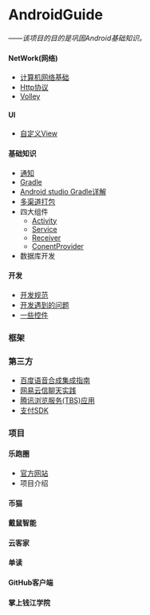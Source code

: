 # AndroidGuide
*——该项目的目的是巩固Android基础知识。*

#### NetWork(网络)
* [计算机网络基础](https://github.com/MrRobotter/AndroidGuide/blob/master/resource/NetWork/%E8%AE%A1%E7%AE%97%E6%9C%BA%E7%BD%91%E7%BB%9C%E5%9F%BA%E7%A1%80.md)
* [Http协议](https://github.com/MrRobotter/AndroidGuide/blob/master/resource/NetWork/Http%E5%8D%8F%E8%AE%AE.md)
* [Volley](https://github.com/MrRobotter/AndroidGuide/blob/master/resource/NetWork/Volley.md)

#### UI
* [自定义View](https://github.com/MrRobotter/AndroidGuide/blob/master/resource/Android/%E8%87%AA%E5%AE%9A%E4%B9%89View.md)

#### 基础知识
* [通知](https://github.com/MrRobotter/AndroidGuide/blob/master/resource/Android/%E9%80%9A%E7%9F%A5.md)
* [Gradle](http://joinyon.top/2018/06/11/GradleForAndroid/)
* [Android studio Gradle详解](https://github.com/MrRobotter/AndroidGuide/blob/master/resource/Android/GradleScripts.md)
* [多渠道打包](https://github.com/MrRobotter/AndroidGuide/blob/master/resource/Android/%E5%A4%9A%E6%B8%A0%E9%81%93%E6%89%93%E5%8C%85.md)
* 四大组件
	* [Activity]()
	* [Service]()
	* [Receiver]()
	* [ConentProvider]()
* 数据库开发

#### 开发
* [开发规范](https://github.com/MrRobotter/AndroidGuide/blob/master/resource/Android/%E5%BC%80%E5%8F%91%E8%A7%84%E8%8C%83.md)
* [开发遇到的问题](https://github.com/MrRobotter/AndroidGuide/blob/master/resource/Android/%E5%BC%80%E5%8F%91%E9%81%87%E5%88%B0%E9%97%AE%E9%A2%98.md)
* [一些控件](https://github.com/MrRobotter/AndroidGuide/blob/master/resource/Android/%E4%B8%80%E4%BA%9B%E6%8E%A7%E4%BB%B6.md)
### 框架

### 第三方
* [百度语音合成集成指南](http://joinyon.top/2018/09/05/%E7%99%BE%E5%BA%A6%E8%AF%AD%E9%9F%B3%E5%90%88%E6%88%90%E9%9B%86%E6%88%90/)
* [网易云信聊天实践](http://joinyon.top/2018/09/10/%E4%BD%BF%E7%94%A8%E4%BA%91%E4%BF%A1%E5%AE%9E%E7%8E%B0%E8%81%8A%E5%A4%A9%E5%8A%9F%E8%83%BD/)
* [腾讯浏览服务(TBS)应用](https://github.com/MrRobotter/AndroidGuide/blob/master/resource/Android/x5%E5%86%85%E6%A0%B8%E6%B5%8F%E8%A7%88%E6%9C%8D%E5%8A%A1.md)
* [支付SDK](https://github.com/MrRobotter/AndroidGuide/blob/master/resource/Android/Android%E6%94%AF%E4%BB%98SDK.md)
### 项目

#### 乐跑圈
* [官方网站](http://www.lepaoquan.com)
* 项目介绍


#### 币猫

#### 戴鼠智能

#### 云客家

#### 单读

#### GitHub客户端

#### 掌上钱江学院



